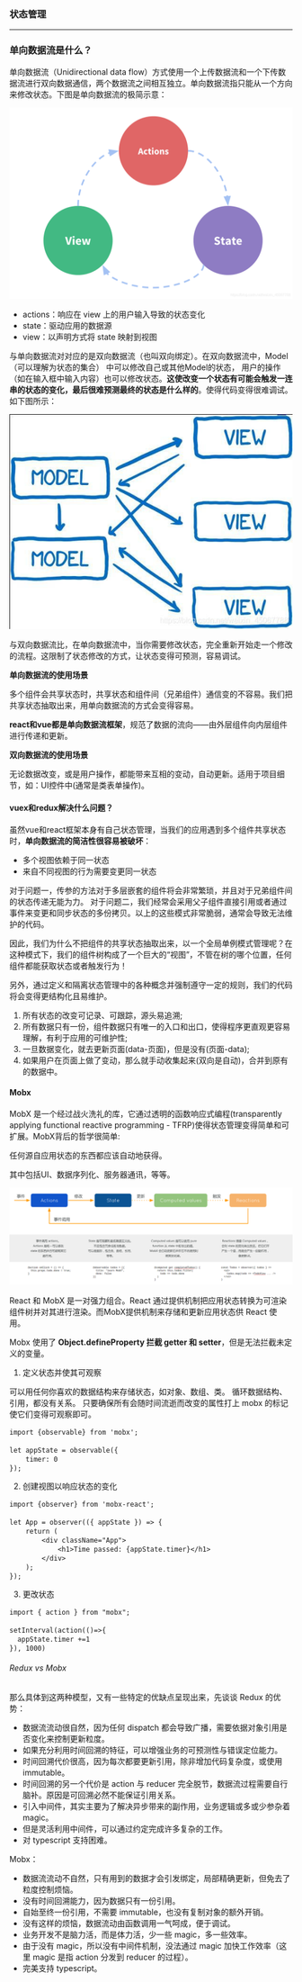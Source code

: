 ### 状态管理

---

### 单向数据流是什么？

单向数据流（Unidirectional data flow）方式使用一个上传数据流和一个下传数据流进行双向数据通信，两个数据流之间相互独立。单向数据流指只能从一个方向来修改状态。下图是单向数据流的极简示意：

![avatar](./images/5-1.png)

- actions：响应在 view 上的用户输入导致的状态变化
- state：驱动应用的数据源
- view：以声明方式将 state 映射到视图

与单向数据流对对应的是双向数据流（也叫双向绑定）。在双向数据流中，Model（可以理解为状态的集合） 中可以修改自己或其他Model的状态， 用户的操作（如在输入框中输入内容）也可以修改状态。**这使改变一个状态有可能会触发一连串的状态的变化，最后很难预测最终的状态是什么样的**。使得代码变得很难调试。如下图所示：

![avatar](./images/5-2.jpeg)

与双向数据流比，在单向数据流中，当你需要修改状态，完全重新开始走一个修改的流程。这限制了状态修改的方式，让状态变得可预测，容易调试。

**单向数据流的使用场景**

多个组件会共享状态时，共享状态和组件间（兄弟组件）通信变的不容易。我们把共享状态抽取出来，用单向数据流的方式会变得容易。

**react和vue都是单向数据流框架**，规范了数据的流向——由外层组件向内层组件进行传递和更新。 

**双向数据流的使用场景**

无论数据改变，或是用户操作，都能带来互相的变动，自动更新。适用于项目细节，如：UI控件中(通常是类表单操作)。

#### vuex和redux解决什么问题？

虽然vue和react框架本身有自己状态管理，当我们的应用遇到多个组件共享状态时，**单向数据流的简洁性很容易被破坏**：

- 多个视图依赖于同一状态
- 来自不同视图的行为需要变更同一状态

对于问题一，传参的方法对于多层嵌套的组件将会非常繁琐，并且对于兄弟组件间的状态传递无能为力。
对于问题二，我们经常会采用父子组件直接引用或者通过事件来变更和同步状态的多份拷贝。以上的这些模式非常脆弱，通常会导致无法维护的代码。

因此，我们为什么不把组件的共享状态抽取出来，以一个全局单例模式管理呢？在这种模式下，我们的组件树构成了一个巨大的“视图”，不管在树的哪个位置，任何组件都能获取状态或者触发行为！

另外，通过定义和隔离状态管理中的各种概念并强制遵守一定的规则，我们的代码将会变得更结构化且易维护。

1. 所有状态的改变可记录、可跟踪，源头易追溯;
2. 所有数据只有一份，组件数据只有唯一的入口和出口，使得程序更直观更容易理解，有利于应用的可维护性;
3. 一旦数据变化，就去更新页面(data-页面)，但是没有(页面-data);
4. 如果用户在页面上做了变动，那么就手动收集起来(双向是自动)，合并到原有的数据中。

#### Mobx

MobX 是一个经过战火洗礼的库，它通过透明的函数响应式编程(transparently applying functional reactive programming - TFRP)使得状态管理变得简单和可扩展。MobX背后的哲学很简单:

任何源自应用状态的东西都应该自动地获得。

其中包括UI、数据序列化、服务器通讯，等等。

![avatar](./images/5-3.png)

React 和 MobX 是一对强力组合。React 通过提供机制把应用状态转换为可渲染组件树并对其进行渲染。而MobX提供机制来存储和更新应用状态供 React 使用。

Mobx 使用了 **Object.defineProperty 拦截 getter 和 setter**，但是无法拦截未定义的变量。

1. 定义状态并使其可观察

可以用任何你喜欢的数据结构来存储状态，如对象、数组、类。 循环数据结构、引用，都没有关系。 只要确保所有会随时间流逝而改变的属性打上 mobx 的标记使它们变得可观察即可。

```
import {observable} from 'mobx';

let appState = observable({
    timer: 0
});
```
2. 创建视图以响应状态的变化

```
import {observer} from 'mobx-react';

let App = observer(({ appState }) => {
    return (
        <div className="App">
            <h1>Time passed: {appState.timer}</h1>
        </div>
    );
});
```

3. 更改状态

```
import { action } from "mobx";

setInterval(action(()=>{
  appState.timer +=1  
}), 1000) 
```

###### Redux vs Mobx
那么具体到这两种模型，又有一些特定的优缺点呈现出来，先谈谈 Redux 的优势：

- 数据流流动很自然，因为任何 dispatch 都会导致广播，需要依据对象引用是否变化来控制更新粒度。
- 如果充分利用时间回溯的特征，可以增强业务的可预测性与错误定位能力。
- 时间回溯代价很高，因为每次都要更新引用，除非增加代码复杂度，或使用 immutable。
- 时间回溯的另一个代价是 action 与 reducer 完全脱节，数据流过程需要自行脑补。原因是可回溯必然不能保证引用关系。
- 引入中间件，其实主要为了解决异步带来的副作用，业务逻辑或多或少参杂着 magic。
- 但是灵活利用中间件，可以通过约定完成许多复杂的工作。
- 对 typescript 支持困难。

Mobx：

- 数据流流动不自然，只有用到的数据才会引发绑定，局部精确更新，但免去了粒度控制烦恼。
- 没有时间回溯能力，因为数据只有一份引用。
- 自始至终一份引用，不需要 immutable，也没有复制对象的额外开销。
- 没有这样的烦恼，数据流动由函数调用一气呵成，便于调试。
- 业务开发不是脑力活，而是体力活，少一些 magic，多一些效率。
- 由于没有 magic，所以没有中间件机制，没法通过 magic 加快工作效率（这里 magic 是指 action 分发到 reducer 的过程）。
- 完美支持 typescript。
